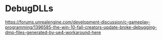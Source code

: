 # DebugDLLs

https://forums.unrealengine.com/development-discussion/c-gameplay-programming/1396585-the-win-10-fall-creators-update-broke-debugging-dmp-files-generated-by-ue4-workaround-here
